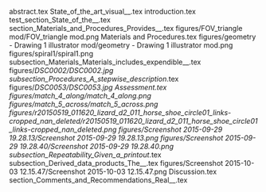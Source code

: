 abstract.tex
State_of_the_art_visual__.tex
introduction.tex
test_section_State_of_the__.tex
section_Materials_and_Procedures_Provides__.tex
figures/FOV_triangle mod/FOV_triangle mod.png
Materials and Procedures.tex
figures/geometry - Drawing 1 illustrator mod/geometry - Drawing 1 illustrator mod.png
figures/spiral1/spiral1.png
subsection_Materials_Materials_includes_expendible__.tex
figures/_DSC0002/_DSC0002.jpg
subsection_Procedures_A_stepwise_description__.tex
figures/_DSC0053/_DSC0053.jpg
Assessment.tex
figures/match_4_along/match_4_along.png
figures/match_5_across/match_5_across.png
figures/r20150519_011620_lizard_d2_011_horse_shoe_circle01_links-cropped_nan_deleted/r20150519_011620_lizard_d2_011_horse_shoe_circle01_links-cropped_nan_deleted.png
figures/Screenshot 2015-09-29 19.28.13/Screenshot 2015-09-29 19.28.13.png
figures/Screenshot 2015-09-29 19.28.40/Screenshot 2015-09-29 19.28.40.png
subsection_Repeatability_Given_a_printout__.tex
subsection_Derived_data_products_The__.tex
figures/Screenshot 2015-10-03 12.15.47/Screenshot 2015-10-03 12.15.47.png
Discussion.tex
section_Comments_and_Recommendations_Real__.tex

